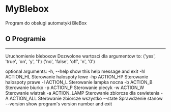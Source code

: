 # MyBlebox
  Program do obslugi automatyki BleBox
  
  ## O Programie
--------------------------------------------------------
Uruchomienie bleboxow
Dozwolone wartosci dla argumentow to:
('yes', 'true', 'on', 'y', '1')
('no', 'false', 'off', 'n', '0')
    
optional arguments:
  -h, --help      show this help message and exit
  -hl ACTION_HL   Sterowanie halospoty lewe
  -hp ACTION_HP   Sterowanie halospoty prawe
  -l ACTION_L     Sterowanie lampka nocna
  -b ACTION_B     Sterowanie biurko
  -p ACTION_P     Sterowanie piecyk
  -w ACTION_W     Sterowanie wiatrak
  -a ACTION_LAMP  Sterowanie zbiorcze dla oswietenia
  -A ACTION_ALL   Sterowanie zbiorcze wszystko
  --state         Sprawdzenie stanow
  --version       show program's version number and exit
